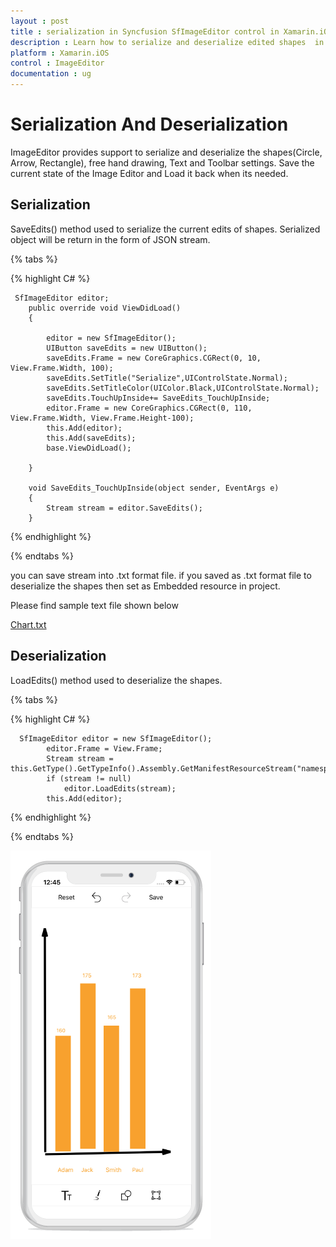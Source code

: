 ```yaml
---
layout : post
title : serialization in Syncfusion SfImageEditor control in Xamarin.iOS
description : Learn how to serialize and deserialize edited shapes  in ImageEditor for Xamarin.iOS
platform : Xamarin.iOS
control : ImageEditor
documentation : ug
---
```


# Serialization And Deserialization
 ImageEditor provides support to serialize and deserialize the shapes(Circle, Arrow, Rectangle), free hand drawing, Text and Toolbar settings. Save the current state of the Image Editor and Load it back when its needed.

## Serialization
  SaveEdits() method used to serialize the current edits of shapes. Serialized object will be return in the form of JSON stream.

{% tabs %}

{% highlight C# %}
    
	 SfImageEditor editor;
        public override void ViewDidLoad()
        {
           
            editor = new SfImageEditor();
            UIButton saveEdits = new UIButton();
            saveEdits.Frame = new CoreGraphics.CGRect(0, 10, View.Frame.Width, 100);
            saveEdits.SetTitle("Serialize",UIControlState.Normal);
            saveEdits.SetTitleColor(UIColor.Black,UIControlState.Normal);
            saveEdits.TouchUpInside+= SaveEdits_TouchUpInside;
            editor.Frame = new CoreGraphics.CGRect(0, 110, View.Frame.Width, View.Frame.Height-100);
            this.Add(editor);
            this.Add(saveEdits);
            base.ViewDidLoad();
           
        }

        void SaveEdits_TouchUpInside(object sender, EventArgs e)
        {
            Stream stream = editor.SaveEdits();
        }
	
{% endhighlight %}

{% endtabs %}

   you can save stream into .txt format file. if you saved as .txt format file to deserialize the shapes then set as Embedded resource in project.

   Please find sample text file shown below

   [Chart.txt](http://www.syncfusion.com/downloads/support/directtrac/general/txt/Chart677841499.txt)
       


## Deserialization
   LoadEdits() method used to deserialize the shapes.

{% tabs %}

{% highlight C# %}
      
      SfImageEditor editor = new SfImageEditor();
            editor.Frame = View.Frame;
            Stream stream = this.GetType().GetTypeInfo().Assembly.GetManifestResourceStream("namespacename.Resources.Chart.txt");
            if (stream != null)
                editor.LoadEdits(stream);
            this.Add(editor);
	  

{% endhighlight %}

{% endtabs %}

![SfImageEditor](ImageEditor_images/Serialization.png)





